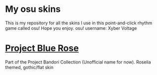 # My osu skins
This is my repository for all the skins  I use in this point-and-click rhythm game called osu! Hope you enjoy. osu! username: Xyber Voltage
# [Project Blue Rose](https://www.mediafire.com/file/ob6d707nylr64na/-__%25E3%2580%2596XV%25E3%2580%2597Project_Blue_Rose_%25E3%2580%258CClassic%25E3%2580%258D.osk/file)
Part of the Project Bandori Collection (Unofficial name for now). Roselia themed, gothic/flat skin
